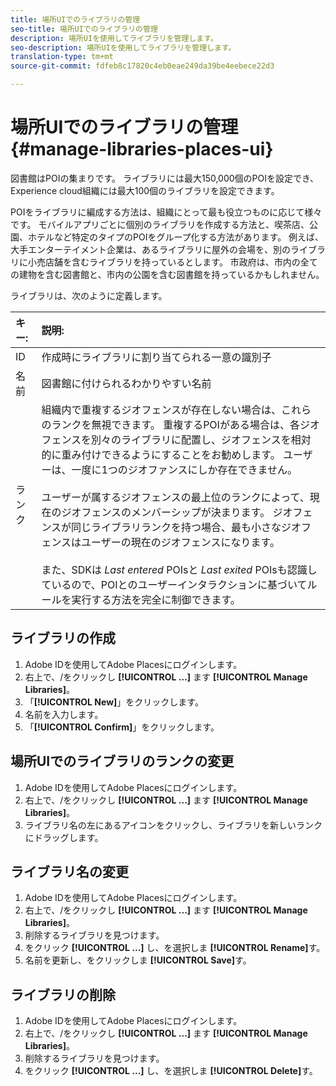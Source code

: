 ```yaml
---
title: 場所UIでのライブラリの管理
seo-title: 場所UIでのライブラリの管理
description: 場所UIを使用してライブラリを管理します。
seo-description: 場所UIを使用してライブラリを管理します。
translation-type: tm+mt
source-git-commit: fdfeb8c17820c4eb0eae249da39be4eebece22d3

---
```



# 場所UIでのライブラリの管理 {#manage-libraries-places-ui}

図書館はPOIの集まりです。 ライブラリには最大150,000個のPOIを設定でき、Experience cloud組織には最大100個のライブラリを設定できます。

POIをライブラリに編成する方法は、組織にとって最も役立つものに応じて様々です。 モバイルアプリごとに個別のライブラリを作成する方法と、喫茶店、公園、ホテルなど特定のタイプのPOIをグループ化する方法があります。 例えば、大手エンターテイメント企業は、あるライブラリに屋外の会場を、別のライブラリに小売店舗を含むライブラリを持っているとします。 市政府は、市内の全ての建物を含む図書館と、市内の公園を含む図書館を持っているかもしれません。

ライブラリは、次のように定義します。

| キー: | 説明: |
| :--- | :--- |
| ID | 作成時にライブラリに割り当てられる一意の識別子 |
| 名前 | 図書館に付けられるわかりやすい名前 |
| ランク | 組織内で重複するジオフェンスが存在しない場合は、これらのランクを無視できます。 重複するPOIがある場合は、各ジオフェンスを別々のライブラリに配置し、ジオフェンスを相対的に重み付けできるようにすることをお勧めします。 ユーザーは、一度に1つのジオファンスにしか存在できません。 <br><br>ユーザーが属するジオフェンスの最上位のランクによって、現在のジオフェンスのメンバーシップが決まります。 ジオフェンスが同じライブラリランクを持つ場合、最も小さなジオフェンスはユーザーの現在のジオフェンスになります。 <br><br>また、SDKは *Last entered* POIsと *Last exited* POIsも認識しているので、POIとのユーザーインタラクションに基づいてルールを実行する方法を完全に制御できます。 |

## ライブラリの作成

1. Adobe IDを使用してAdobe Placesにログインします。
2. 右上で、/をクリックし **[!UICONTROL ...]** ます **[!UICONTROL Manage Libraries]**。
3. 「**[!UICONTROL New]**」をクリックします。
4. 名前を入力します。
5. 「**[!UICONTROL Confirm]**」をクリックします。

## 場所UIでのライブラリのランクの変更

1. Adobe IDを使用してAdobe Placesにログインします。
2. 右上で、/をクリックし **[!UICONTROL ...]** ます **[!UICONTROL Manage Libraries]**。
3. ライブラリ名の左にあるアイコンをクリックし、ライブラリを新しいランクにドラッグします。

## ライブラリ名の変更

1. Adobe IDを使用してAdobe Placesにログインします。
2. 右上で、/をクリックし **[!UICONTROL ...]** ます **[!UICONTROL Manage Libraries]**。
3. 削除するライブラリを見つけます。
4. をクリック **[!UICONTROL ...]** し、を選択しま **[!UICONTROL Rename]**&#x200B;す。
5. 名前を更新し、をクリックしま **[!UICONTROL Save]**&#x200B;す。

## ライブラリの削除

1. Adobe IDを使用してAdobe Placesにログインします。
2. 右上で、/をクリックし **[!UICONTROL ...]** ます **[!UICONTROL Manage Libraries]**。
3. 削除するライブラリを見つけます。
4. をクリック **[!UICONTROL ...]** し、を選択しま **[!UICONTROL Delete]**&#x200B;す。

